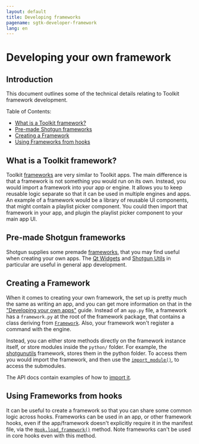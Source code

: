 ```yaml
---
layout: default
title: Developing frameworks
pagename: sgtk-developer-framework
lang: en
---
```


# Developing your own framework

## Introduction
This document outlines some of the technical details relating to Toolkit framework development.

Table of Contents:
- [What is a Toolkit framework?](#what-is-a-toolkit-framework)
- [Pre-made Shotgun frameworks](#pre-made-shotgun-frameworks)
- [Creating a Framework](#creating-a-framework)
- [Using Frameworks from hooks](#using-frameworks-from-hooks)

## What is a Toolkit framework?

Toolkit [frameworks](https://developer.shotgunsoftware.com/tk-core/platform.html?highlight=hide_tk_title_bar#frameworks) are very similar to Toolkit apps. 
The main difference is that a framework is not something you would run on its own.
Instead, you would import a framework into your app or engine. It allows you to keep reusable logic separate so that it can be used in multiple engines and apps.
An example of a framework would be a library of reusable UI components, that might contain a playlist picker component.
You could then import that framework in your app, and plugin the playlist picker component to your main app UI.  

## Pre-made Shotgun frameworks

Shotgun supplies some premade [frameworks](https://support.shotgunsoftware.com/hc/en-us/articles/219039798-Integrations-Apps-and-Engines#frameworks), that you may find useful when creating your own apps.
The [Qt Widgets](https://developer.shotgunsoftware.com/tk-framework-qtwidgets/) and [Shotgun Utils](https://developer.shotgunsoftware.com/tk-framework-shotgunutils/) in particular are useful in general app development.

## Creating a Framework

When it comes to creating your own framework, the set up is pretty much the same as writing an app, and you can get more information on that in the ["Developing your own apps"](sgtk-developer-app.md) guide.
Instead of an `app.py` file, a framework has a `framework.py` at the root of the framework package, that contains a class deriving from [`Framework`](https://developer.shotgunsoftware.com/tk-core/platform.html?highlight=hide_tk_title_bar#framework).
Also, your framework won't register a command with the engine.

Instead, you can either store methods directly on the framework instance itself, or store modules inside the `python/` folder.
For example, the [shotgunutils](https://github.com/shotgunsoftware/tk-framework-shotgunutils/tree/v5.6.2/python) framework, stores them in the python folder.
To access them you would import the framework, and then use the [`import_module()`](https://developer.shotgunsoftware.com/tk-core/platform.html#sgtk.platform.Framework.import_module), to access the submodules.

The API docs contain examples of how to [import it](https://developer.shotgunsoftware.com/tk-core/platform.html?highlight=hide_tk_title_bar#frameworks).

## Using Frameworks from hooks
It can be useful to create a framework so that you can share some common logic across hooks.
Frameworks can be used in an app, or other framework hooks, even if the app/framework doesn't explicitly require it in the manifest file, via the
[`Hook.load_framework()`](https://developer.shotgunsoftware.com/tk-core/core.html#sgtk.Hook.load_framework) method. Note frameworks can't be used in core hooks even with this method.
